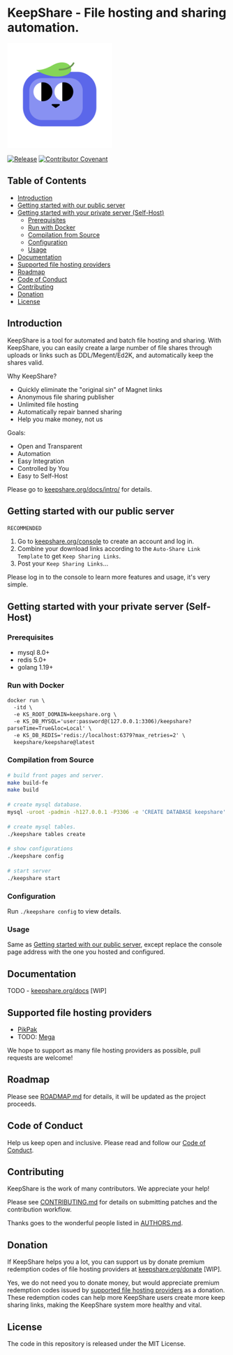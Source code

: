 # KeepShare - File hosting and sharing automation.

<img width="240" src="docs/logo.png">

[![Release](https://img.shields.io/github/release/KeepShareOrg/keepshare.svg?style=flat-square)](https://github.com/KeepShareOrg/keepshare/releases)
[![Contributor Covenant](https://img.shields.io/badge/Contributor%20Covenant-2.1-4baaaa.svg)](CODE_OF_CONDUCT.md)

## Table of Contents

- [Introduction](#introduction)
- [Getting started with our public server](#getting-started-with-our-public-server)
- [Getting started with your private server (Self-Host)](#getting-started-with-your-private-server-self-host)
    - [Prerequisites](#prerequisites)
    - [Run with Docker](#run-with-docker)
    - [Compilation from Source](#compilation-from-source)
    - [Configuration](#configuration)
    - [Usage](#usage)
- [Documentation](#documentation)
- [Supported file hosting providers](#supported-file-hosting-providers)
- [Roadmap](#roadmap)
- [Code of Conduct](#code-of-conduct)
- [Contributing](#contributing)
- [Donation](#donation)
- [License](#license)

## Introduction

KeepShare is a tool for automated and batch file hosting and sharing. With KeepShare, you can easily create a large number of file shares through uploads or links such as DDL/Megent/Ed2K, and automatically keep the shares valid.

Why KeepShare?
- Quickly eliminate the "original sin" of Magnet links
- Anonymous file sharing publisher
- Unlimited file hosting
- Automatically repair banned sharing
- Help you make money, not us

Goals:
- Open and Transparent
- Automation
- Easy Integration
- Controlled by You
- Easy to Self-Host

Please go to [keepshare.org/docs/intro/](https://keepshare.org/docs/intro/) for details.

## Getting started with our public server

`RECOMMENDED`

1. Go to [keepshare.org/console](https://keepshare.org/console) to create an account and log in.
2. Combine your download links according to the `Auto-Share Link Template` to get `Keep Sharing Links`.
3. Post your `Keep Sharing Links`...

Please log in to the console to learn more features and usage, it's very simple.

## Getting started with your private server (Self-Host)

### Prerequisites

- mysql 8.0+
- redis 5.0+
- golang 1.19+

### Run with Docker

```
docker run \
  -itd \
  -e KS_ROOT_DOMAIN=keepshare.org \
  -e KS_DB_MYSQL='user:password@(127.0.0.1:3306)/keepshare?parseTime=True&loc=Local' \
  -e KS_DB_REDIS='redis://localhost:6379?max_retries=2' \
  keepshare/keepshare@latest
```

### Compilation from Source

``` bash
# build front pages and server.
make build-fe
make build

# create mysql database.
mysql -uroot -padmin -h127.0.0.1 -P3306 -e 'CREATE DATABASE keepshare'

# create mysql tables.
./keepshare tables create

# show configurations
./keepshare config

# start server
./keepshare start

```

### Configuration

Run `./keepshare config` to view details.

### Usage

Same as [Getting started with our public server](#getting-started-with-our-public-server), except replace the console page address with the one you hosted and configured.

## Documentation

TODO - [keepshare.org/docs](https://keepshare.org/docs) [WIP]

## Supported file hosting providers

- [PikPak](https://mypikpak.com/)
- TODO: [Mega](https://mega.io/)

We hope to support as many file hosting providers as possible, pull requests are welcome!

## Roadmap

Please see [ROADMAP.md](ROADMAP.md) for details, it will be updated as the project proceeds.

## Code of Conduct

Help us keep open and inclusive. Please read and follow our [Code of Conduct](CODE_OF_CONDUCT.md).

## Contributing

KeepShare is the work of many contributors. We appreciate your help!

Please see [CONTRIBUTING.md](CONTRIBUTING.md) for details on submitting patches and the contribution workflow.

Thanks goes to the wonderful people listed in [AUTHORS.md](AUTHORS.md).

## Donation

If KeepShare helps you a lot, you can support us by donate premium redemption codes of file hosting providers at [keepshare.org/donate](https://keepshare.org/donate) [WIP].

Yes, we do not need you to donate money, but would appreciate premium redemption codes issued by [supported file hosting providers](#supported-file-hosting-providers) as a donation. These redemption codes can help more KeepShare users create more keep sharing links, making the KeepShare system more healthy and vital.

## License

The code in this repository is released under the MIT License.

